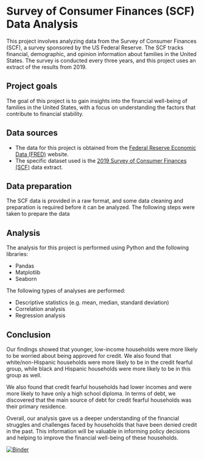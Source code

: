 # Survey of Consumer Finances (SCF) Data Analysis

This project involves analyzing data from the Survey of Consumer Finances (SCF), a survey sponsored by the US Federal Reserve. The SCF tracks financial, demographic, and opinion information about families in the United States. The survey is conducted every three years, and this project uses an extract of the results from 2019.

## Project goals

The goal of this project is to gain insights into the financial well-being of families in the United States, with a focus on understanding the factors that contribute to financial stability.

## Data sources

- The data for this project is obtained from the [Federal Reserve Economic Data (FRED)](https://fred.stlouisfed.org/) website.
- The specific dataset used is the [2019 Survey of Consumer Finances (SCF)](https://fred.stlouisfed.org/series/SCF2019) data extract.

## Data preparation

The SCF data is provided in a raw format, and some data cleaning and preparation is required before it can be analyzed. The following steps were taken to prepare the data

## Analysis

The analysis for this project is performed using Python and the following libraries:

- Pandas
- Matplotlib
- Seaborn

The following types of analyses are performed:

- Descriptive statistics (e.g. mean, median, standard deviation)
- Correlation analysis
- Regression analysis


## Conclusion

Our findings showed that younger, low-income households were more likely to be worried about being approved for credit. We also found that white/non-Hispanic households were more likely to be in the credit fearful group, while black and Hispanic households were more likely to be in this group as well.

We also found that credit fearful households had lower incomes and were more likely to have only a high school diploma. In terms of debt, we discovered that the main source of debt for credit fearful households was their primary residence.

Overall, our analysis gave us a deeper understanding of the financial struggles and challenges faced by households that have been denied credit in the past. This information will be valuable in informing policy decisions and helping to improve the financial well-being of these households.

[![Binder](https://mybinder.org/badge_logo.svg)](https://mybinder.org/v2/gh/bkmarwen/ad/main)
